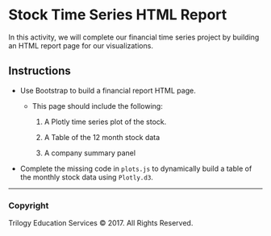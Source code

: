 # Stock Time Series HTML Report

In this activity, we will complete our financial time series project by building an HTML report page for our visualizations.

## Instructions

* Use Bootstrap to build a financial report HTML page.

  * This page should include the following:

    1. A Plotly time series plot of the stock.

    2. A Table of the 12 month stock data

    3. A company summary panel

* Complete the missing code in `plots.js` to dynamically build a table of the monthly stock data using `Plotly.d3`.

- - -

### Copyright

Trilogy Education Services © 2017. All Rights Reserved.
